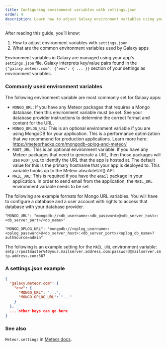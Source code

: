 ```yaml
---
title: Configuring environment variables with settings.json
order: 4
description: Learn how to adjust Galaxy environment variables using your app's settings.json file
---
```


After reading this guide, you’ll know:

1. How to adjust environment variables with `settings.json`
2. What are the common environment variables used by Galaxy apps


Environment variables in Galaxy are managed using your app's `settings.json` file. Galaxy interprets key/value pairs found in the `{"galaxy.meteor.com": {"env": { ... }}` section of your settings as environment variables.

### Commonly used environment variables

The following environment variable are most commonly set for Galaxy apps:

- `MONGO_URL`: If you have any Meteor packages that requires a Mongo database, then this environment variable must be set. See your database provider instructions to determine the correct format and content for the URL.
- `MONGO_OPLOG_URL`: This is an optional environment variable if you are using MongoDB for your application. This is a performance optimization that we recommend for production applications. Learn more here: https://meteorhacks.com/mongodb-oplog-and-meteor/
- `ROOT_URL`: This is an optional environment variable. If you have any Meteor packages that need to generate a URL, then those packages will use `ROOT_URL` to identify the URL that the app is hosted at. The default value for this is the primary hostname that your app is deployed to. This variable hooks up to the Meteor.absoluteUrl() API.
- `MAIL_URL`: This is required if you have the `email`  package in your application. In order to send email from the application, the `MAIL_URL` environment variable needs to be set.

The following are example formats for Mongo URL variables. You will have to configure a database and a user account with rights to access that database with your database provider.

`"MONGO_URL": "mongodb://<db_username>:<db_password>@<db_server_host>:<db_server_port>/<db_name>"`

`"MONGO_OPLOG_URL": "mongodb://<oplog_username>:<oplog_password>@<db_server_host>:<db_server_port>/<oplog_db_name>?authSource=admin"`

The following is an example setting for the `MAIL_URL` environment variable:
`smtp://postmaster%40your.mailserver.address.com:password@mailserver.smtp.address.com:587`

### A settings.json example

```json
{
  "galaxy.meteor.com": {
    "env": {
      "MONGO_URL": "...",
      "MONGO_OPLOG_URL": "..."
    }
  },
  ... other keys can go here
}
```

### See also
`Meteor.settings` in [Meteor docs](http://docs.meteor.com/#/full/meteor_settings).
